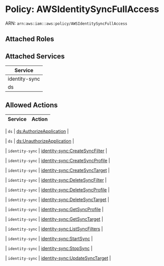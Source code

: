 # Policy: AWSIdentitySyncFullAccess

ARN: `arn:aws:iam::aws:policy/AWSIdentitySyncFullAccess`

## Attached Roles

## Attached Services

| Service |
|---------|
| identity-sync |
| ds |

## Allowed Actions

| Service | Action |
|:-------:|--------|

| `ds` | [ds:AuthorizeApplication](../actions.md#ds:authorizeapplication) |

| `ds` | [ds:UnauthorizeApplication](../actions.md#ds:unauthorizeapplication) |

| `identity-sync` | [identity-sync:CreateSyncFilter](../actions.md#identity-sync:createsyncfilter) |

| `identity-sync` | [identity-sync:CreateSyncProfile](../actions.md#identity-sync:createsyncprofile) |

| `identity-sync` | [identity-sync:CreateSyncTarget](../actions.md#identity-sync:createsynctarget) |

| `identity-sync` | [identity-sync:DeleteSyncFilter](../actions.md#identity-sync:deletesyncfilter) |

| `identity-sync` | [identity-sync:DeleteSyncProfile](../actions.md#identity-sync:deletesyncprofile) |

| `identity-sync` | [identity-sync:DeleteSyncTarget](../actions.md#identity-sync:deletesynctarget) |

| `identity-sync` | [identity-sync:GetSyncProfile](../actions.md#identity-sync:getsyncprofile) |

| `identity-sync` | [identity-sync:GetSyncTarget](../actions.md#identity-sync:getsynctarget) |

| `identity-sync` | [identity-sync:ListSyncFilters](../actions.md#identity-sync:listsyncfilters) |

| `identity-sync` | [identity-sync:StartSync](../actions.md#identity-sync:startsync) |

| `identity-sync` | [identity-sync:StopSync](../actions.md#identity-sync:stopsync) |

| `identity-sync` | [identity-sync:UpdateSyncTarget](../actions.md#identity-sync:updatesynctarget) |
